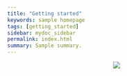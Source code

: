 ```yaml
---
title: "Getting started"
keywords: sample homepage
tags: [getting_started]
sidebar: mydoc_sidebar
permalink: index.html
summary: Sample summary.
---
```


<p align="center">
  <img src="https://media2.giphy.com/media/Tki7sWHDoepb2/giphy.gif?cid=ecf05e472zht2uqk5mm9ecsuuhmt4ge87btz3cvj7i0bhqf9&rid=giphy.gif&ct=g"/>
</p>
